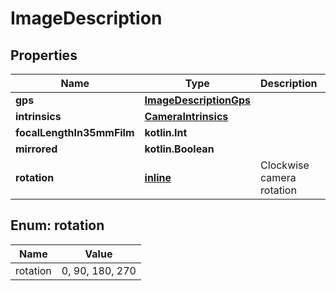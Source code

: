 
# ImageDescription

## Properties
Name | Type | Description | Notes
------------ | ------------- | ------------- | -------------
**gps** | [**ImageDescriptionGps**](ImageDescriptionGps.md) |  | 
**intrinsics** | [**CameraIntrinsics**](CameraIntrinsics.md) |  |  [optional]
**focalLengthIn35mmFilm** | **kotlin.Int** |  |  [optional]
**mirrored** | **kotlin.Boolean** |  |  [optional]
**rotation** | [**inline**](#RotationEnum) | Clockwise camera rotation |  [optional]


<a name="RotationEnum"></a>
## Enum: rotation
Name | Value
---- | -----
rotation | 0, 90, 180, 270



